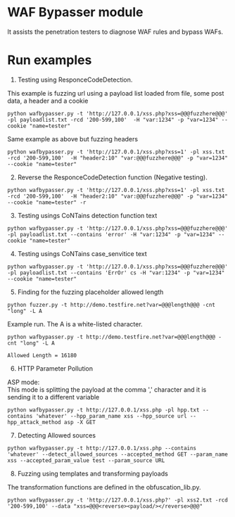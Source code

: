 # WAF Bypasser module

It assists the penetration testers to diagnose WAF rules and bypass WAFs.

# Run examples

1. Testing using ResponceCodeDetection.

This example is fuzzing url using a payload list loaded from file, some post
data, a header and a cookie

```sh-session
python wafbypasser.py -t 'http://127.0.0.1/xss.php?xss=@@@fuzzhere@@@' -pl payloadlist.txt -rcd '200-599,100'  -H "var:1234" -p "var=1234" --cookie "name=tester"
```

Same example as above but fuzzing headers

```sh-session
python wafbypasser.py -t 'http://127.0.0.1/xss.php?xss=1' -pl xss.txt -rcd '200-599,100'  -H "header2:10" "var:@@@fuzzhere@@@" -p "var=1234" --cookie "name=tester"
```

2. Reverse the ResponceCodeDetection  function (Negative testing).

```sh-session
python wafbypasser.py -t 'http://127.0.0.1/xss.php?xss=1' -pl xss.txt -rcd '200-599,100'  -H "header2:10" "var:@@@fuzzhere@@@" -p "var=1234" --cookie "name=tester" -r
```

3. Testing usings CoNTains detection function text

```sh-session
python wafbypasser.py -t 'http://127.0.0.1/xss.php?xss=@@@fuzzhere@@@' -pl payloadlist.txt --contains 'error' -H "var:1234" -p "var=1234" --cookie "name=tester"
```

4. Testing usings CoNTains case_senvitice text

```sh-session
python wafbypasser.py -t 'http://127.0.0.1/xss.php?xss=@@@fuzzhere@@@' -pl payloadlist.txt --contains 'ErrOr' cs -H "var:1234" -p "var=1234" --cookie "name=tester"
```

5. Finding for the fuzzing placeholder allowed length

```sh-session
python fuzzer.py -t http://demo.testfire.net?var=@@@length@@@ -cnt "long" -L A
```

Example run. The A is a white-listed character.

```sh-session
python wafbypasser.py -t http://demo.testfire.net?var=@@@length@@@ -cnt "long" -L A

Allowed Length = 16180
```

6. HTTP Parameter Pollution

ASP mode:  
This mode is splitting the payload at the comma ',' character and it is sending
it to a different variable

```sh-session
python wafbypasser.py -t http://127.0.0.1/xss.php -pl hpp.txt --contains 'whatever' --hpp_param_name xss --hpp_source url --hpp_attack_method asp -X GET
```

7. Detecting Allowed sources

```sh-session
python wafbypasser.py -t http://127.0.0.1/xss.php --contains 'whatever' --detect_allowed_sources --accepted_method GET --param_name xss --accepted_param_value test --param_source URL
```

8. Fuzzing using templates and transforming payloads

The transformation functions are defined in the obfuscation_lib.py.

```sh-session
python wafbypasser.py -t 'http://127.0.0.1/xss.php?' -pl xss2.txt -rcd '200-599,100' --data "xss=@@@<reverse><payload/></reverse>@@@"
```
